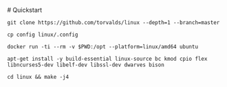 # Quickstart

```
git clone https://github.com/torvalds/linux --depth=1 --branch=master
```

```
cp config linux/.config
```

```
docker run -ti --rm -v $PWD:/opt --platform=linux/amd64 ubuntu
```

```
apt-get install -y build-essential linux-source bc kmod cpio flex libncurses5-dev libelf-dev libssl-dev dwarves bison
```

```
cd linux && make -j4
```

```

